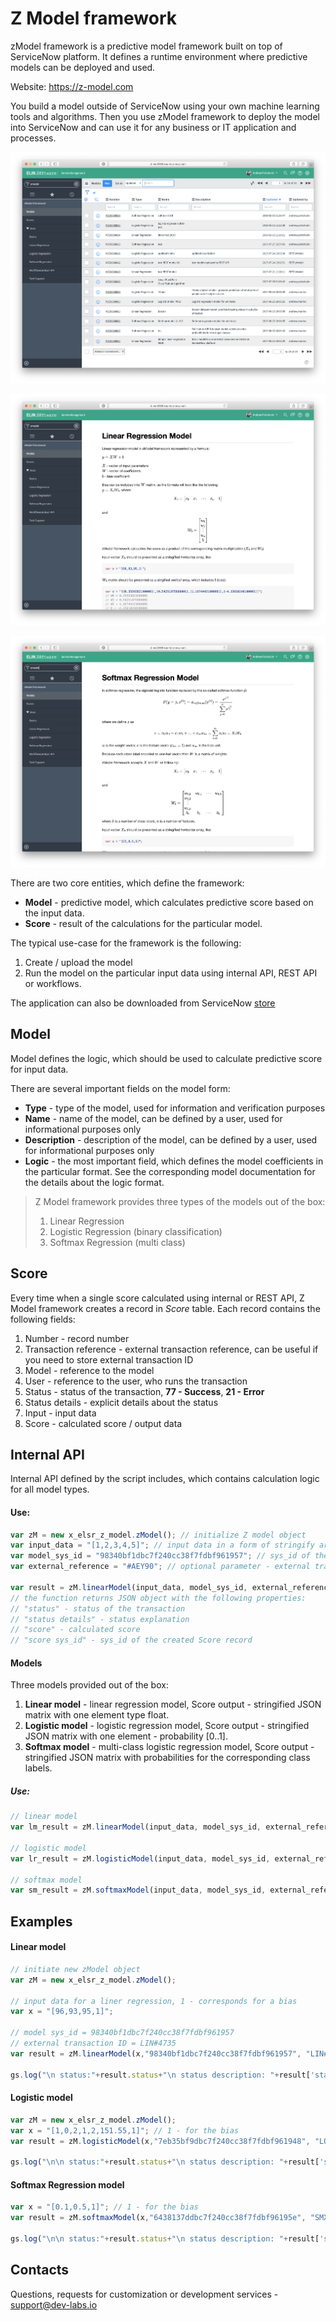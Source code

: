 # Z Model framework
zModel framework is a predictive model framework built on top of ServiceNow platform. It defines a runtime environment where predictive models can be deployed and used.

Website: https://z-model.com

You build a model outside of ServiceNow using your own machine learning tools and algorithms. Then you use zModel framework to deploy the model into ServiceNow and can use it for any business or IT application and processes.

![img](/assets/img1.png)

![img](/assets/img2.png)

![img](/assets/img3.png)

There are two core entities, which define the framework:
- **Model** - predictive model, which calculates predictive score based on the input data.
- **Score** - result of the calculations for the particular model.

The typical use-case for the framework is the following:
 1. Create / upload the model
 2. Run the model on the particular input data using internal API, REST API or workflows.

The application can also be downloaded from ServiceNow [store](https://store.servicenow.com/sn_appstore_store.do#!/store/application/b2dd32fddb87f240cc38f7fdbf96192f/3.3.1)

## Model
Model defines the logic, which should be used to calculate predictive score for input data.

There are several important fields on the model form:
- **Type** - type of the model, used for information and verification purposes
- **Name** - name of the model, can be defined by a user, used for informational purposes only
- **Description** - description of the model, can be defined by a user, used for informational purposes only
- **Logic** - the most important field, which defines the model coefficients in the particular format. See the corresponding model documentation for the details about the logic format.

>Z Model framework provides three types of the models out of the box:
>
>1. Linear Regression
>2. Logistic Regression (binary classification)
>3. Softmax Regression (multi class)
## Score
Every time when a single score calculated using internal or REST API, Z Model framework creates a record in *Score* table. Each record contains the following fields:
1. Number - record number
2. Transaction reference - external transaction reference, can be useful if you need to store external transaction ID
3. Model - reference to the model
4. User - reference to the user, who runs the transaction
5. Status - status of the transaction, **77 - Success**, **21 - Error**
6. Status details - explicit details about the status
7. Input - input data
8. Score - calculated score / output data

## Internal API

Internal API defined by the script includes, which contains calculation logic for all model types.

#### Use:
```javascript
var zM = new x_elsr_z_model.zModel(); // initialize Z model object
var input_data = "[1,2,3,4,5]"; // input data in a form of stringify array
var model_sys_id = "98340bf1dbc7f240cc38f7fdbf961957"; // sys_id of the corresponding model
var external_reference = "#AEY90"; // optional parameter - external transaction reference, can be any string up to 40 chars

var result = zM.linearModel(input_data, model_sys_id, external_reference);
// the function returns JSON object with the following properties:
// "status" - status of the transaction
// "status details" - status explanation
// "score" - calculated score
// "score sys_id" - sys_id of the created Score record
```
#### Models
Three models provided out of the box:
1. **Linear model** - linear regression model, Score output - stringified JSON matrix with one element type float.
2. **Logistic model** - logistic regression model, Score output - stringified JSON matrix with one element - probability [0..1].
3. **Softmax model** - multi-class logistic regression model, Score output - stringified JSON matrix with probabilities for the corresponding class labels.

##### Use:
```javascript
// linear model
var lm_result = zM.linearModel(input_data, model_sys_id, external_reference);

// logistic model
var lr_result = zM.logisticModel(input_data, model_sys_id, external_reference);

// softmax model
var sm_result = zM.softmaxModel(input_data, model_sys_id, external_reference);
```
## Examples

#### Linear model

```javascript
// initiate new zModel object
var zM = new x_elsr_z_model.zModel();

// input data for a liner regression, 1 - corresponds for a bias
var x = "[96,93,95,1]";

// model sys_id = 98340bf1dbc7f240cc38f7fdbf961957
// external transaction ID = LIN#4735
var result = zM.linearModel(x,"98340bf1dbc7f240cc38f7fdbf961957", "LIN#4735");

gs.log("\n status:"+result.status+"\n status description: "+result['status details']+"\n score: "+result.score+"\n score sys_id: "+result["score sys_id"]);

```
#### Logistic model

```javascript
var zM = new x_elsr_z_model.zModel();
var x = "[1,0,2,1,2,151.55,1]"; // 1 - for the bias
var result = zM.logisticModel(x,"7eb35bf9dbc7f240cc38f7fdbf961948", "LOG#7721");

gs.log("\n\n status:"+result.status+"\n status description: "+result['status details']+"\n score: "+result.score+"\n score sys_id: "+result["score sys_id"]);
```
#### Softmax Regression model

```javascript
var x = "[0.1,0.5,1]"; // 1 - for the bias
var result = zM.softmaxModel(x,"6438137ddbc7f240cc38f7fdbf96195e", "SMX#1217");

gs.log("\n\n status:"+result.status+"\n status description: "+result['status details']+"\n score: "+result.score+"\n score sys_id: "+result["score sys_id"]);
```

## Contacts
Questions, requests for customization or development services - support@dev-labs.io